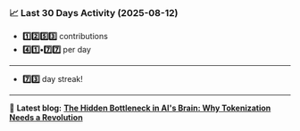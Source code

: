 <!--START_STATS-->
### 📈 Last 30 Days Activity (2025-08-12)  
- **1️⃣2️⃣5️⃣3️⃣** contributions  
- **4️⃣1️⃣•7️⃣7️⃣** per day
---
- **7️⃣3️⃣** day streak!
---
📝 **Latest blog:** [**The Hidden Bottleneck in AI's Brain: Why Tokenization Needs a Revolution**](https://andriak.com/blog/tokenization-revolution)
<!--END_STATS-->
